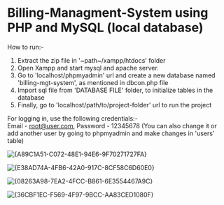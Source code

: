 # Billing-Managment-System using PHP and MySQL (local database)

How to run:-   
1) Extract the zip file in '~path~/xampp/htdocs' folder   
1) Open Xampp and start mysql and apache server.  
2) Go to 'localhost/phpmyadmin' url and create a new database named 'billing-mgt-system', as mentioned in dbcon.php file   
3) Import sql file from 'DATABASE FILE' folder, to initialize tables in the database    
4) Finally, go to 'localhost/path/to/project-folder' url to run the project   
     
           
For logging in, use the following credentials:-    
Email - root@user.com, Password - 12345678 (You can also change it or add another user by going to phpmyadmin and make changes in 'users' table)    


   
![{A89C1A51-C072-48E1-94E6-9F70271727FA}](https://github.com/user-attachments/assets/cba7e2ad-46a3-4a8d-8510-04981fbc6e52)

![{E38AD74A-4FB6-42A0-917C-8CF58C6D60E0}](https://github.com/user-attachments/assets/20c6a229-7d3a-40b1-b80b-ca0c7b2021fd)

![{08263A98-7EA2-4FCC-B861-6E3554467A9C}](https://github.com/user-attachments/assets/3587867f-b6bd-40f3-85f3-dfeafe1c0e5f)

![{36CBF1EC-F569-4F97-9BCC-AA83CED1080F}](https://github.com/user-attachments/assets/bc9b83a6-468b-46c3-887b-098af4417f5b)
